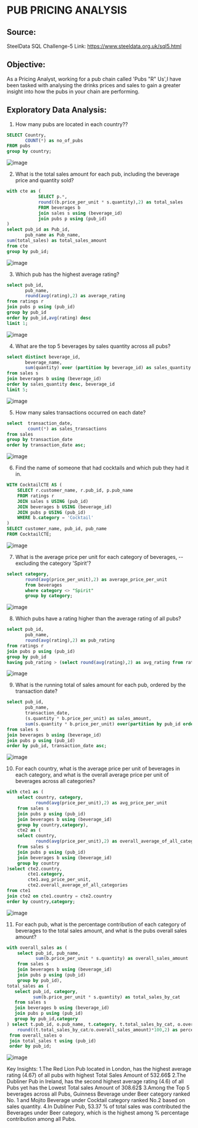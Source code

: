 # PUB PRICING ANALYSIS 

## Source:
SteelData SQL Challenge-5 Link: https://www.steeldata.org.uk/sql5.html

## Objective:
As a Pricing Analyst, working for a pub chain called 'Pubs "R" Us',I have been tasked with analysing the drinks prices and sales to gain a greater insight into how the pubs in your chain are performing.

## Exploratory Data Analysis:
1. How many pubs are located in each country??
```sql
SELECT Country, 
	   COUNT(*) as no_of_pubs
FROM pubs
group by country;
```
![image](https://github.com/Aarthi-14/STEELDATA-SQL-CHALLENGE-5---PUB-PRICING-ANALYSIS-/assets/147639053/ce279665-a471-4c9c-85b2-2a9f45aa521c)

2. What is the total sales amount for each pub, including the beverage price and quantity sold?
```sql
with cte as (
			SELECT p.*,
			round((b.price_per_unit * s.quantity),2) as total_sales
			FROM beverages b
			join sales s using (beverage_id)
			join pubs p using (pub_id)
)
select pub_id as Pub_id, 
	   pub_name as Pub_name,
sum(total_sales) as total_sales_amount
from cte
group by pub_id;
```
![image](https://github.com/Aarthi-14/STEELDATA-SQL-CHALLENGE-5---PUB-PRICING-ANALYSIS-/assets/147639053/9cfaf297-23b0-4811-a26f-590055662bdc)

3. Which pub has the highest average rating?
```sql
select pub_id, 
	   pub_name, 
       round(avg(rating),2) as average_rating
from ratings r
join pubs p using (pub_id)
group by pub_id
order by pub_id,avg(rating) desc
limit 1;
```
![image](https://github.com/Aarthi-14/STEELDATA-SQL-CHALLENGE-5---PUB-PRICING-ANALYSIS-/assets/147639053/7cbf571d-dbba-4b89-a3e1-207e2f0fa018)


4. What are the top 5 beverages by sales quantity across all pubs?
```sql
select distinct beverage_id,
	   beverage_name,
       sum(quantity) over (partition by beverage_id) as sales_quantity
from sales s
join beverages b using (beverage_id)
order by sales_quantity desc, beverage_id
limit 5;
```
![image](https://github.com/Aarthi-14/STEELDATA-SQL-CHALLENGE-5---PUB-PRICING-ANALYSIS-/assets/147639053/b880571b-1794-485d-8e09-6357c77c73fb)

5. How many sales transactions occurred on each date?
```sql
select  transaction_date,
		count(*) as sales_transactions
from sales
group by transaction_date
order by transaction_date asc;
```
![image](https://github.com/Aarthi-14/STEELDATA-SQL-CHALLENGE-5---PUB-PRICING-ANALYSIS-/assets/147639053/6de676d9-0361-4752-8218-4ec84c3a0f63)

6. Find the name of someone that had cocktails and which pub they had it in.
```sql
WITH CocktailCTE AS (
    SELECT r.customer_name, r.pub_id, p.pub_name
    FROM ratings r
    JOIN sales s USING (pub_id)
    JOIN beverages b USING (beverage_id)
    JOIN pubs p USING (pub_id)
    WHERE b.category = 'Cocktail'
)
SELECT customer_name, pub_id, pub_name
FROM CocktailCTE;
```
![image](https://github.com/Aarthi-14/STEELDATA-SQL-CHALLENGE-5---PUB-PRICING-ANALYSIS-/assets/147639053/446fe683-a376-45d6-b733-250f00070740)

7. What is the average price per unit for each category of beverages,
--excluding the category 'Spirit'?
```sql
select category,
       round(avg(price_per_unit),2) as average_price_per_unit
       from beverages
       where category <> "Spirit"
       group by category;
```
![image](https://github.com/Aarthi-14/STEELDATA-SQL-CHALLENGE-5---PUB-PRICING-ANALYSIS-/assets/147639053/25646b7c-c78c-4982-8d01-d333f3bcd00a)

8. Which pubs have a rating higher than the average rating of all pubs?
```sql
select pub_id,
	   pub_name, 
       round(avg(rating),2) as pub_rating
from ratings r 
join pubs p using (pub_id)
group by pub_id
having pub_rating > (select round(avg(rating),2) as avg_rating from ratings);
```
![image](https://github.com/Aarthi-14/STEELDATA-SQL-CHALLENGE-5---PUB-PRICING-ANALYSIS-/assets/147639053/9ea8b615-44b1-4a62-979b-7d40d601ee23)

9. What is the running total of sales amount for each pub, ordered by the transaction date?
```sql
select pub_id,
	   pub_name,
       transaction_date,
       (s.quantity * b.price_per_unit) as sales_amount,
       sum(s.quantity * b.price_per_unit) over(partition by pub_id order by transaction_date) as running_total
from sales s
join beverages b using (beverage_id)
join pubs p using (pub_id)
order by pub_id, transaction_date asc;
```
![image](https://github.com/Aarthi-14/STEELDATA-SQL-CHALLENGE-5---PUB-PRICING-ANALYSIS-/assets/147639053/8f6d5c57-0562-4814-b688-fce7b5e0c023)

10. For each country, what is the average price per unit of beverages in each category, and what is the overall average price per unit of beverages 
across all categories?
```sql
with cte1 as (
	select country, category,
		   round(avg(price_per_unit),2) as avg_price_per_unit
	from sales s
	join pubs p using (pub_id)
	join beverages b using (beverage_id)
	group by country,category),
	cte2 as (
	select country,
		   round(avg(price_per_unit),2) as overall_average_of_all_categories
	from sales s
	join pubs p using (pub_id)
	join beverages b using (beverage_id)
	group by country
)select cte2.country,
		cte1.category,
        cte1.avg_price_per_unit,
        cte2.overall_average_of_all_categories
from cte1
join cte2 on cte1.country = cte2.country
order by country,category;
```
![image](https://github.com/Aarthi-14/STEELDATA-SQL-CHALLENGE-5---PUB-PRICING-ANALYSIS-/assets/147639053/2b3e56b8-9544-45a4-ab2d-6549bc1f4994)

11. For each pub, what is the percentage contribution of each category of 
beverages to the total sales amount, and what is the pubs overall sales amount?
```sql
with overall_sales as (
	select pub_id, pub_name,
		   sum(b.price_per_unit * s.quantity) as overall_sales_amount
	from sales s 
	join beverages b using (beverage_id)
	join pubs p using (pub_id)
	group by pub_id),
total_sales as (
   select pub_id, category,
		  sum(b.price_per_unit * s.quantity) as total_sales_by_cat
   from sales s 
   join beverages b using (beverage_id)
   join pubs p using (pub_id)
   group by pub_id,category
) select t.pub_id, o.pub_name, t.category, t.total_sales_by_cat, o.overall_sales_amount,
	round((t.total_sales_by_cat/o.overall_sales_amount)*100,2) as percentage_contribution
 from overall_sales o
 join total_sales t using (pub_id)
 order by pub_id;
```
![image](https://github.com/Aarthi-14/STEELDATA-SQL-CHALLENGE-5---PUB-PRICING-ANALYSIS-/assets/147639053/0829264e-06a2-449c-b2fd-245f0d325619)


Key Insights:
1.The Red Lion Pub located in London, has the highest average rating (4.67) of all pubs with highest Total Sales Amount of 532.66$
2.The Dubliner Pub in Ireland, has the second highest average rating (4.6) of all Pubs yet has the Lowest Total sales Amount of 308.62$
3.Among the Top 5 beverages across all Pubs, Guinness Beverage under Beer category ranked No. 1 and Mojito Beverage under Cocktail category ranked No.2 based on sales quantity.
4.In Dubliner Pub, 53.37 % of total sales was contributed the Beverages under Beer category, which is the highest among % percentage contribution among all Pubs.

